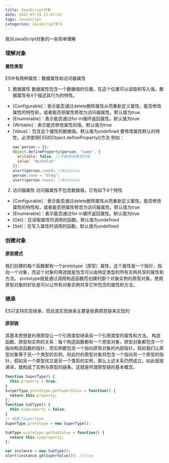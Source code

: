 ```yaml
---
title: JavaScript对象
date: 2022-07-24 21:47:23
tags: JavaScript
categories: JavaScript学习
---
```

我对JavaScript对象的一些简单理解
<!-- more -->
### 理解对象
#### 属性类型
ES中有两种属性：数据属性和访问器属性
1. 数据属性
  数据属性包含一个数据值的位置。在这个位置可以读取和写入值。数据属性有4个描述其行为的特性。
  * [Configurable]：表示能否通过delete删除属性从而重新定义属性，能否修改属性的特性和，或者能否把属性修改为访问器属性。默认值为true
  * [Enumerable]：表示能否通过for-in循环返回属性。默认值为true
  * [Writable]：表示能否修改属性的值。默认值为true
  * [Value]：包含这个属性的数据值。默认值为undefined
  要修改属性默认的特性，必须使用ES5的Object.defineProperty()方法
  例如：
    ```js
    var person = {};
    Object.defineProperty(person, "name", {
      writable: false, //不能修改属性的值
      value: "Nicholas"
    });
    alert(person.name); //Nicholas
    person.name = "Greg";
    alert(person.name); //Nicholas
    ```
2. 访问器属性
  访问器属性不包含数据值，它有如下4个特性
  * [Configurable]：表示能否通过delete删除属性从而重新定义属性，能否修改属性的特性和，或者能否把属性修改为访问器属性。默认值为true
  * [Enumerable]：表示能否通过for-in循环返回属性。默认值为true
  * [Get]：在读取属性时调用的函数。默认值为undefined
  * [Set]：在写入属性时调用的函数。默认值为undefined
  
### 创建对象
#### 原型模式
我们创建的每个函数都有一个prototype（原型）属性，这个属性是一个指针，指向一个对象，而这个对象的用途就是包含可以由特定类型的所有实例共享的属性和方法。
prototype就是通过调用构造函数而创建的那个对象实例的原型对象。使用原型对象的好处是可以让所有对象实例共享它所包含的属性和方法。
### 继承
ES只支持实现继承，而且其实现继承主要是依靠原型链来实现的
#### 原型链
其基本思想是利用原型让一个引用类型继承另一个引用类型的属性和方法。
构造函数、原型和实例的关系：每个构造函数都有一个原型对象，原型对象都包含一个指向构造函数的指针，而实例都包含一个指向原型对象的内部指针。假如我们让原型对象等于另一个类型的实例，则此时的原型对象将包含一个指向另一个原型的指针，假如另一个原型优又是另一个类型的实例，那么上述关系仍然成立，如此层层递进，就构成了实例与原型的链条。这就是所谓原型链的基本概念。
```js
function SuperType() {
  this.property = true;
}
SurperType.prototype.getSuperValue = function() {
  return this.property;
};
function SubType() {
  this.subproperty = false;
}
// 继承了SuperType
SuperType.prorotype = new SuperType();

SubType.prototype.getSubValue = function() {
  return this.subproperty;
};

var instance = new SubType();
alert(instance.getSuperValue()); //true